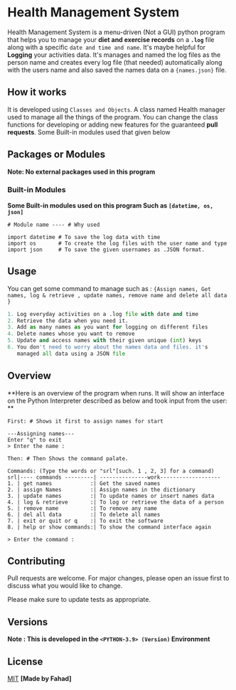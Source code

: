 # Health Management System

Health Management System is a menu-driven (Not a GUI) python program that helps you to manage your **diet and exercise records** on a **`.log`** file along with a specific `date and time and name`. It's maybe helpful for **Logging** your activities data. It's manages and named the log files as the person name and creates every log file (that needed) automatically along with the users name and also saved the names data on a ```{names.json}``` file.
## How it works
It is developed using ```Classes and Objects```. A class named Health manager used to manage all the things of the program. You can change the class functions for developing or adding new features for the guaranteed **pull requests**. Some Built-in modules used that given below


## Packages or Modules

**Note: No external packages used in this program**

### Built-in Modules

**Some Built-in modules used on this program Such as ```[datetime, os, json]```**
```
# Module name ---- # Why used

import datetime # To save the log data with time
import os       # To create the log files with the user name and type
import json     # To save the given usernames as .JSON format.
```

## Usage
You can get some command to manage such as : 
```{Assign names, Get names, log & retrieve , update names, remove name and delete all data }```

```python
1. Log everyday activities on a .log file with date and time
2. Retrieve the data when you need it.
3. Add as many names as you want for logging on different files
4. Delete names whose you want to remove
5. Update and access names with their given unique (int) keys
6. You don't need to worry about the names data and files. it's 
   managed all data using a JSON file
```
## Overview
**Here is an overview of the program when runs. It will show an interface  on the Python Interpreter described as below and took  input from the user: **
```
First: # Shows it first to assign names for start

---Assigning names---
Enter "q" to exit    
> Enter the name :

Then: # Then Shows the command palate.

Commands: (Type the words or "srl"[such. 1 , 2, 3] for a command)
srl|---- commands ---------| ---------------work-------------------
1. | get names            :| Get the saved names
2. | assign Names         :| Assign names in the dictionary
3. | update names         :| To update names or insert names data
4. | log & retrieve       :| To log or retrieve the data of a person
5. | remove name          :| To remove any name
6. | del all data         :| To delete all names
7. | exit or quit or q    :| To exit the software
8. | help or show commands:| To show the command interface again

> Enter the command :  
```
## Contributing
Pull requests are welcome. For major changes, please open an issue first to discuss what you would like to change.

Please make sure to update tests as appropriate.

## Versions 
**Note : This is developed in the ```<PYTHON-3.9> (Version)``` Environment**

## License
[MIT](https://choosealicense.com/licenses/mit/) **[Made by Fahad]**
